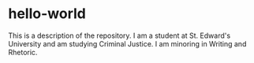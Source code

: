 # hello-world
This is a description of the repository. 
I am a student at St. Edward's University and am studying Criminal Justice. 
I am minoring in Writing and Rhetoric. 
